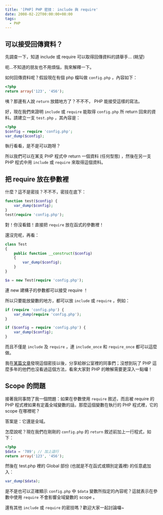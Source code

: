 ```yaml
---
title: '[PHP] PHP 密技： include 與 require'
date: 2008-02-22T00:00:00+08:00
tags:
  - PHP
---
```


## 可以接受回傳資料？

先調查一下，知道 include 或 require 可以取得回傳資料的請舉手... (眺望)

呃...不知道的朋友也不用煩惱，我來解釋一下。

<!-- more -->

如何回傳資料呢？假設現在有個 php 檔叫做 `config.php` ，內容如下：

```php
<?php
return array('123', '456');
```

咦？那邊有人說 `return` 放錯地方了？不不不， PHP 能接受這樣的寫法。

好，現在我們來證明 `include` 或 `require` 能取得 `config.php` 所 return 回來的資料。請建立一支 `test.php` ，其內容是：

```php
<?php
$config = require 'config.php';
var_dump($config);
```

執行看看，是不是可以跑呀？

所以我們可以在某支 PHP 程式中 return 一個資料 (任何型態) ，然後在另一支 PHP 程式中用 `include` 或 `require` 來取得這個資料。

## 把 require 放在參數裡

什麼？這不是密技？不不不，密技在底下：

```php
function test($config) {
    var_dump($config);
}
test(require 'config.php');
```

對！你沒看錯！直接把 `require` 放在函式的參數裡！

還沒完呢，再看：

```php
class Test
{
    public function __construct($config)
    {
        var_dump($config);
    }
}

$a = new Test(require 'config.php');
```

連 new 建構子的參數都可以接受 require ！

所以只要能放變數的地方，都可以放 `include` 或 `require` ，例如：

```php
if (require 'config.php') {
    var_dump(require 'config.php');
}

if ($config = require 'config.php') {
    var_dump($config);
}
```

而且不僅是 `include` 及 `require` ，連 `include_once` 和 `require_once` 都可以這麼做。

我在[某篇文章](http://blog.astrumfutura.com/archives/340-The-Zend-Framework,-Dependency-Injection-and-Zend_Di.html)發現這個密技以後，分享給辦公室裡的同事們；沒想到玩了 PHP 這麼多年的他們也沒看過這個方法，看來大家對 PHP 的瞭解需要更深入一點囉！

## Scope 的問題

接著我同事問了我一個問題：如果在參數使用 `require` 敘述，而且被 require 的 PHP 程式裡如果有定義全域變數的話，那麼這個變數在執行的 PHP 程式裡，它的 scope 在哪裡呢？

答案是：它還是全域。

怎麼說呢？現在我們在剛剛的 `config.php` 的 `return` 敘述前加上一行程式，如下：

```php
<?php
$data = '789'; // 加上這行
return array('123', '456');
```

然後在 test.php 裡的 Global 部份 (也就是不在函式或類別定義裡) 的任意處加入：

```php
var_dump($data);
```

是不是也可以正確顯示 `config.php` 中 `$data` 變數所指定的內容呢？這就表示在參數中使用 `require` 不會影響全域變數的 scope 。

還有其他 `include` 或 `require` 的密技嗎？歡迎大家一起討論囉~
